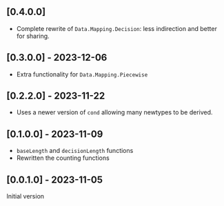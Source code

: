 ## [0.4.0.0]

* Complete rewrite of `Data.Mapping.Decision`: less indirection and
  better for sharing.

## [0.3.0.0] - 2023-12-06

* Extra functionality for `Data.Mapping.Piecewise`

## [0.2.2.0] - 2023-11-22

* Uses a newer version of `cond` allowing many newtypes to be derived.

## [0.1.0.0] - 2023-11-09

* `baseLength` and `decisionLength` functions
* Rewritten the counting functions

## [0.0.1.0] - 2023-11-05

Initial version
